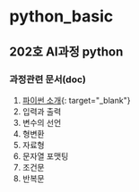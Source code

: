 # python_basic
## 202호 AI과정 python
### 과정관련 문서(doc)
1. [파이썬 소개](https://www.notion.so/12782f1c0103498ebbc4798c3e55f060){: target="_blank"}
2. 입력과 출력
3. 변수의 선언
4. 형변환
5. 자료형
5. 문자열 포맷팅
6. 조건문
7. 반복문